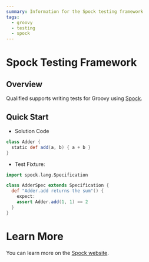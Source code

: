 ```yaml
---
summary: Information for the Spock testing framework
tags:
  - groovy
  - testing
  - spock
---
```


# Spock Testing Framework

## Overview

Qualified supports writing tests for Groovy using [Spock][1].

## Quick Start

- Solution Code

```groovy
class Adder {
  static def add(a, b) { a + b }
}
```

- Test Fixture:

```groovy
import spock.lang.Specification

class AdderSpec extends Specification {
  def "Adder.add returns the sum"() {
    expect:
    assert Adder.add(1, 1) == 2
  }
}
```

# Learn More

You can learn more on the [Spock website][1].

[1]: http://spockframework.org/
